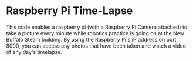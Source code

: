 # Raspberry Pi Time-Lapse
This code enables a raspberry pi (with a Raspberry Pi Camera attached) to take a picture every minute while robotics practice is going on at the New Buffalo Steam building.  By using the Raspberry Pi's IP address on port 8000, you can access any photos that have been taken and watch a video of any day's timelapse.
